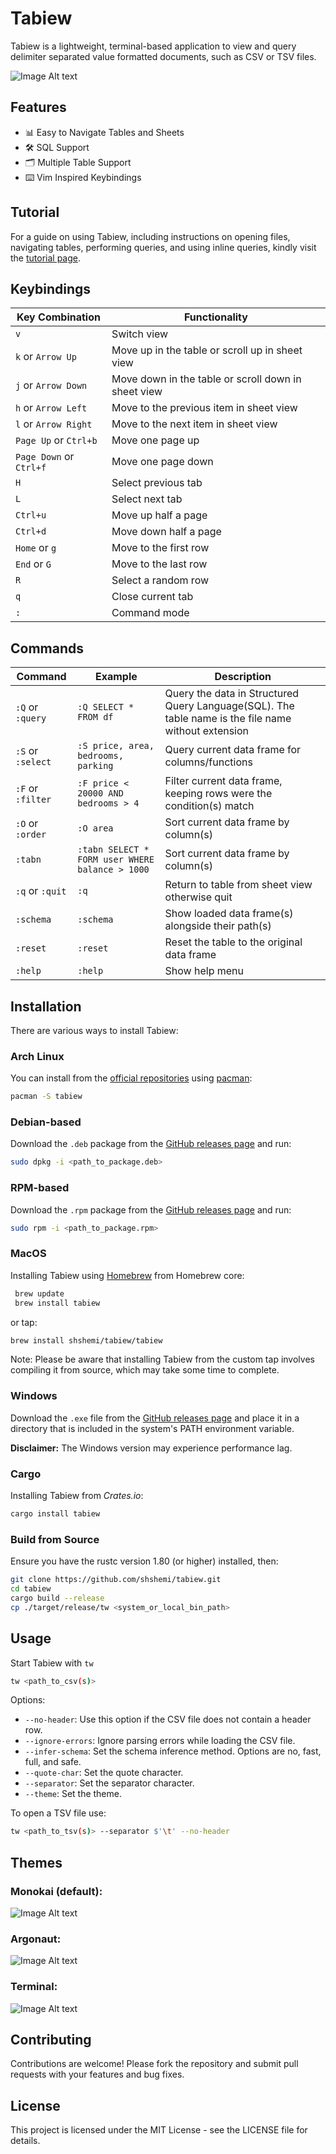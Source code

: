 # Tabiew

Tabiew is a lightweight, terminal-based application to view and query delimiter separated value formatted documents, such as CSV or TSV files.

![Image Alt text](/images/screenshot.png "Screenshot")

## Features

- 📊 Easy to Navigate Tables and Sheets
- 🛠️ SQL Support
- 🗂️ Multiple Table Support
- ⌨️ Vim Inspired Keybindings

## Tutorial

For a guide on using Tabiew, including instructions on opening files, navigating tables, performing queries, and using inline queries, kindly visit the [tutorial page](https://github.com/shshemi/tabiew/blob/main/tutorial/tutorial.md).

## Keybindings️

|Key Combination|Functionality|
|-|-|
| `v`| Switch view|
| `k` or `Arrow Up`| Move up in the table or scroll up in sheet view|
| `j` or `Arrow Down`| Move down in the table or scroll down in sheet view|
| `h` or `Arrow Left`| Move to the previous item in sheet view|
| `l` or `Arrow Right`| Move to the next item in sheet view|
| `Page Up` or  `Ctrl+b`| Move one page up|
| `Page Down` or `Ctrl+f`| Move one page down|
| `H`| Select previous tab|
| `L`| Select next tab|
| `Ctrl+u`| Move up half a page|
| `Ctrl+d`| Move down half a page|
| `Home` or `g`| Move to the first row|
| `End` or `G`| Move to the last row|
| `R`| Select a random row|
| `q`| Close current tab|
| `:`| Command mode|

## Commands
|Command|Example|Description|
|-|-|-|
|`:Q` or `:query`|`:Q SELECT * FROM df`|Query the data in Structured Query Language(SQL). The table name is the file name without extension|
|`:S` or `:select`| `:S price, area, bedrooms, parking`|Query current data frame for columns/functions|
|`:F` or `:filter`| `:F price < 20000 AND bedrooms > 4`|Filter current data frame, keeping rows were the condition(s) match|
|`:O` or `:order`| `:O area`|Sort current data frame by column(s)|
|`:tabn`| `:tabn SELECT * FORM user WHERE balance > 1000`|Sort current data frame by column(s)|
|`:q` or `:quit` |`:q`| Return to table from sheet view otherwise quit|
|`:schema`| `:schema`| Show loaded data frame(s) alongside their path(s)|
|`:reset`| `:reset`| Reset the table to the original data frame|
|`:help`| `:help`| Show help menu|

## Installation

There are various ways to install Tabiew:

### Arch Linux
You can install from the [official repositories](https://archlinux.org/packages/extra/x86_64/tabiew/) using [pacman](https://wiki.archlinux.org/title/pacman):
```bash
pacman -S tabiew
```

### Debian-based
Download the `.deb` package from the [GitHub releases page](https://github.com/shshemi/tabiew/releases) and run:
 ```bash
 sudo dpkg -i <path_to_package.deb>
 ```

### RPM-based
Download the `.rpm` package from the [GitHub releases page](https://github.com/shshemi/tabiew/releases) and run:
 ```bash
 sudo rpm -i <path_to_package.rpm>
 ```

### MacOS
Installing Tabiew using [Homebrew](https://brew.sh/) from Homebrew core:
```bash
 brew update
 brew install tabiew
```
or tap:
 ```bash
 brew install shshemi/tabiew/tabiew
 ```

Note: Please be aware that installing Tabiew from the custom tap involves compiling it from source, which may take some time to complete.

### Windows
Download the `.exe` file from the [GitHub releases page](https://github.com/shshemi/tabiew/releases) and place it in a directory that is included in the system's PATH environment variable.

**Disclaimer:** The Windows version may experience performance lag.

### Cargo
Installing Tabiew from *Crates.io*:
 ```bash
 cargo install tabiew
 ```

### Build from Source
Ensure you have the rustc version 1.80 (or higher) installed, then:
```bash
git clone https://github.com/shshemi/tabiew.git
cd tabiew
cargo build --release
cp ./target/release/tw <system_or_local_bin_path>
```

## Usage
Start Tabiew with `tw`
```bash
tw <path_to_csv(s)>
```
Options:
- `--no-header`: Use this option if the CSV file does not contain a header row.
- `--ignore-errors`: Ignore parsing errors while loading the CSV file.
- `--infer-schema`: Set the schema inference method. Options are no, fast, full, and safe.
- `--quote-char`: Set the quote character.
- `--separator`: Set the separator character.
- `--theme`: Set the theme.

To open a TSV file use:
```bash
tw <path_to_tsv(s)> --separator $'\t' --no-header
```
## Themes
### Monokai (default):
![Image Alt text](/images/theme-monokai.png "Monokai")

### Argonaut:
![Image Alt text](/images/theme-argonaut.png "Argonaut")

### Terminal:
![Image Alt text](/images/theme-terminal.png "Terminal")

## Contributing
Contributions are welcome! Please fork the repository and submit pull requests with your features and bug fixes.

## License
This project is licensed under the MIT License - see the LICENSE file for details.
